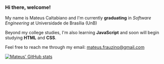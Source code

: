 ### Hi there, welcome!

My name is Mateus Caltabiano and I'm currently **graduating** in _Software Engineering_ at Universidade de Brasília (UnB)

Beyond my college studies, I'm also learning **JavaScript** and soon will begin studying **HTML** and **CSS**.

Feel free to reach me through my email: mateus.frauzino@gmail.com

[![Mateus' GitHub stats](https://github-readme-stats.vercel.app/api?username=MateusCaltabiano)](https://github.com/MateusCaltabiano/github-readme-stats)

<!--
**MateusCaltabiano/MateusCaltabiano** is a ✨ _special_ ✨ repository because its `README.md` (this file) appears on your GitHub profile.

Here are some ideas to get you started:

- 🔭 I’m currently working on ...
- 🌱 I’m currently learning ...
- 👯 I’m looking to collaborate on ...
- 🤔 I’m looking for help with ...
- 💬 Ask me about ...
- 📫 How to reach me: ...
- 😄 Pronouns: ...
- ⚡ Fun fact: ...
-->
